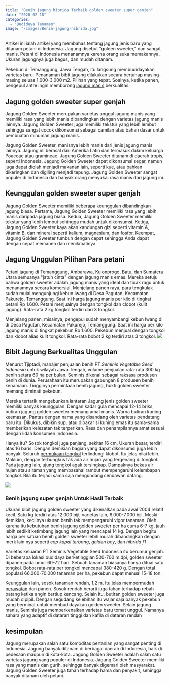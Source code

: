 ```yaml
---
title: "Benih jagung hibrida Terbaik golden sweeter super genjah"
date: "2020-02-18"
categories: 
  - "Budidaya Tanaman"
image: "/images/Benih-jagung-hibrida.jpg"
---
```


Artikel ini ialah artikel yang membahas tentang jagung jenis baru yang ditanam petani di Indonesia. Jagung disebut "golden sweeter," dan sangat manis. Petani di Indonesia menanamnya karena orang suka memakannya. Ukuran jagungnya juga bagus, dan mudah ditanam.

Pekebun di Temanggung, Jawa Tengah, itu langsung membudidayakan varietas baru. Penanaman bibit jagung dilakukan secara bertahap masing-masing seluas 1.000-3.000 m2. Pilihan yang tepat. Soalnya, ketika panen, pengepul antre ingin memborong [jagung manis](http://localhost/mitra/tiga-jagung-manis-unggul-jagung-bonanza.html) berkualitas.

## Jagung golden sweeter super genjah

Jagung Golden Sweeter merupakan varietas unggul jagung manis yang memiliki rasa yang lebih manis dibandingkan dengan varietas jagung manis lainnya. Jagung Golden Sweeter juga memiliki tekstur yang lebih lembut sehingga sangat cocok dikonsumsi sebagai camilan atau bahan dasar untuk pembuatan minuman jagung manis.

Jagung Golden Sweeter, manisnya lebih manis dari jenis jagung manis lainnya. Jagung ini berasal dari Amerika Latin dan termasuk dalam keluarga Poaceae atau gramineae. Jagung Golden Sweeter ditanam di daerah tropis, seperti Indonesia. Jagung Golden Sweeter dapat dikonsumsi segar, namun juga dapat diolah menjadi makanan lain, seperti kue, atau bahkan dikeringkan dan digiling menjadi tepung. Jagung Golden Sweeter sangat populer di Indonesia dan banyak orang menyukai rasa manis dari jagung ini.

## Keunggulan golden sweeter super genjah

Jagung Golden Sweeter memiliki beberapa keunggulan dibandingkan jagung biasa. Pertama, Jagung Golden Sweeter memiliki rasa yang lebih manis daripada jagung biasa. Kedua, Jagung Golden Sweeter memiliki tekstur yang lebih lembut sehingga mudah untuk dikonsumsi. Ketiga, Jagung Golden Sweeter kaya akan kandungan gizi seperti vitamin A, vitamin B, dan mineral seperti kalium, magnesium, dan fosfor. Keempat, Jagung Golden Sweeter tumbuh dengan cepat sehingga Anda dapat dengan cepat memanen dan menikmatinya.

## Jagung Unggulan Pilihan Para petani

Petani jagung di Temanggung, Ambarawa, Kulonprogo, Batu, dan Sumatera Utara semuanya "jatuh cinta" dengan jagung manis emas. Mereka setuju bahwa golden sweeter adalah jagung manis yang ideal dan tidak ragu untuk menanamnya secara komersial. Menjelang panen raya, para tengkulak sudah mulai mengunjungi kebun Iwang di Desa Pagutan, Kecamatan Pakurejo, Temanggung. Saat ini harga jagung manis per kilo di tingkat petani Rp 1.600. Petani menjualnya dengan tongkol dan clobot (kulit jagung). Rata-rata 2 kg tongkol terdiri dari 3 tongkol.

Menjelang panen, misalnya, pengepul sudah menyambangi kebun Iwang di di Desa Pagutan, Kecamatan Pakurejo, Temanggung. Saat ini harga per kilo jagung manis di tingkat pekebun Rp 1.600. Pekebun menjual dengan tongkol dan klobot alias kulit tongkol. Rata-rata bobot 2 kg terdiri atas 3 tongkol. [![](/images/jagung-hibrida-300x143.jpg)](http://localhost/mitra/wp-content/uploads/2020/02/jagung-hibrida.jpg)

## Bibit Jagung Berkualitas Unggulan

Menurut Tjiptadi, manajer penjualan benih PT _Seminis Vegetable Seed Indonesia_ untuk wilayah Jawa Tengah, volume penjualan rata-rata 300 kg benih setara 60 ha per bulan. Seminis dikenal sebagai raksasa produsen benih di dunia. Perusahaan itu merupakan gabungan 8 produsen benih kenamaan. Tingginya permintaan benih jagung, bukti golden sweeter memang diminati pekebun.

Mereka tertarik mengebunkan lantaran Jagung jenis golden sweeter memiliki banyak keunggulan. Dengan kadar gula mencapai 12-14 briks, butiran jagung golden sweeter memang amat manis. Warna butiran kuning keemasan. Pantas dengan nama yang disandang oleh varietas pendatang baru itu. Dikukus, dibikin sup, atau dibakar si kuning emas itu sama-sama memberikan kelezatan tak terperikan. Rasa dan penampilannya amat sesuai dengan lidah konsumen Indonesia.

Hanya itu? Sosok tongkol juga panjang, sekitar 16 cm. Ukuran besar, terdiri atas 16 baris. Dengan demikian bagian yang dapat dikonsumsi juga lebih banyak. Seluruh [permukaan tongkol](http://localhost/mitra/sistem-tanam-jajar-legowo-tanaman.html) terlindungi klobot. Itu jelas nilai lebih. Maklum, dengan terbungkus tak ada air hujan yang tergenang di tongkol. Pada jagung lain, ujung tongkol agak tersingkap. Dampaknya bekas air hujan atau siraman yang membasahai rambut mempengaruhi kelembapan tongkol. Bila itu terjadi sama saja mengundang cendawan datang.

[![](/images/Benih-jagung--300x172.jpg)](http://localhost/mitra/wp-content/uploads/2020/02/Benih-jagung-.jpg)

### Benih jagung super genjah Untuk Hasil Terbaik

Ukuran bibit jagung golden sweeter yang dikenalkan pada awal 2004 relatif kecil. Satu kg terdiri atas 12.000 biji; varietas lain, 6.000-7.000 biji. Meski demikian, kecilnya ukuran benih tak mempengaruhi vigor tanaman. Oleh karena itu kebutuhan benih jagung golden sweeter per ha cuma 6-7 kg, jauh lebih sedikit ketimbang jagung lain yang mencapai 14 kg. Dengan begitu harga per satuan benih golden sweeter lebih murah dibandingkan dengan merk lain nya seperti _cap kapal terbang_, _golden boy_, dan _hibrida f1_

Varietas keluaran PT Seminis Vegetable Seed Indonesia itu berumur genjah. Di beberapa lokasi budidaya berketinggian 500-700 m dpi, golden sweeter dipanen pada umur 60-72 hari. Sebuah tanaman biasanya hanya dituai satu tongkol. Bobot rata-rata per tongkol mencapai 380-420 g. Dengan total populasi 66.000-70.000 tanaman per ha, pekebun dapat menuai 15-18 ton.

Keunggulan lain, sosok tanaman rendah, 1,2 m. Itu jelas mempermudah [perawatan](http://localhost/mitra/penggunaan-nematoda-entomopatogen.html) dan panen. Sosok rendah berarti juga tahan terhadap rebah batang ketika angin bertiup kencang. Selain itu, butiran golden sweeter juga mudah dipipil. Dengan segudang kelebihan itu wajar saja banyak pekebun yang berminat untuk membudidayakan golden sweeter. Selain jagung manis, Seminis juga memperkenalkan varietas baru tomat unggul. Namanya sahara yang adaptif di dataran tinggi dan kafila di dataran rendah

## kesimpulan

Jagung merupakan salah satu komoditas pertanian yang sangat penting di Indonesia. Jagung banyak ditanam di berbagai daerah di Indonesia, baik di pedesaan maupun di kota-kota. Jagung Golden Sweeter adalah salah satu varietas jagung yang populer di Indonesia. Jagung Golden Sweeter memiliki rasa yang manis dan gurih, sehingga banyak digemari oleh masyarakat. Jagung Golden Sweeter juga tahan terhadap hama dan penyakit, sehingga banyak ditanam oleh petani.
